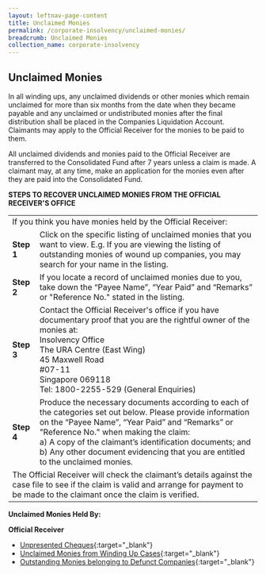 ```yaml
---
layout: leftnav-page-content
title: Unclaimed Monies
permalink: /corporate-insolvency/unclaimed-monies/
breadcrumb: Unclaimed Monies
collection_name: corporate-insolvency
---
```


Unclaimed Monies
---

In all winding ups, any unclaimed dividends or other monies which remain unclaimed for more than six months from the date when they became payable and any unclaimed or undistributed monies after the final distribution shall be placed in the Companies Liquidation Account. Claimants may apply to the Official Receiver for the monies to be paid to them.

All unclaimed dividends and monies paid to the Official Receiver are transferred to the Consolidated Fund after 7 years unless a claim is made. A claimant may, at any time, make an application for the monies even after they are paid into the Consolidated Fund.

**STEPS TO RECOVER UNCLAIMED MONIES FROM THE OFFICIAL RECEIVER'S OFFICE**

<table>
  <tr>
    <td colspan="2">If you think you have monies held by the Official Receiver:</td>
  </tr>
  <tr>
    <td><b>Step 1</b></td>
    <td>Click on the specific listing of unclaimed monies that you want to view. E.g. If you are viewing the listing of outstanding monies of wound up companies, you may search for your name in the listing.</td>
  </tr>
  <tr>
    <td><b>Step 2</b></td>
    <td>If you locate a record of unclaimed monies due to you, take down the “Payee Name”, “Year Paid” and “Remarks” or "Reference No." stated in the listing.</td>
  </tr>
  <tr>
    <td><b>Step 3</b></td>
    <td>
      Contact the Official Receiver's office if you have documentary proof that you are the rightful owner of the monies at:
      <br>
      Insolvency Office<br>
      The URA Centre (East Wing)<br>
      45 Maxwell Road<br>
      #07-11<br>
      Singapore 069118<br>
      Tel: 1800-2255-529 (General Enquiries)
    </td>
  </tr>
  <tr>
    <td><b>Step 4</b></td>
    <td>
      Produce the necessary documents according to each of the categories set out below. Please provide information on the “Payee Name”, “Year Paid” and “Remarks” or "Reference No." when making the claim:<br>
      a) A copy of the claimant’s identification documents; and<br>
      b) Any other document evidencing that you are entitled to the unclaimed monies.
    </td>
  </tr>
  <tr>
    <td colspan="2">The Official Receiver will check the claimant’s details against the case file to see if the claim is valid and arrange for payment to be made to the claimant once the claim is verified.</td>
  </tr>
</table>

**Unclaimed Monies Held By:**

**Official Receiver**<br>
* [Unpresented Cheques](/files/CWUnpresentedCheques30Sep2018.pdf/){:target="_blank"}
* [Unclaimed Monies from Winding Up Cases](/files/CWUnclaimedAssets30Sep2018.pdf/){:target="_blank"}
* [Outstanding Monies belonging to Defunct Companies](/files/CWOutstandingAssets30Sep2018.pdf/){:target="_blank"} 

